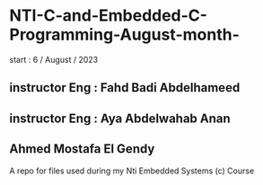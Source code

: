 # NTI-C-and-Embedded-C-Programming-August-month-
start : 6 / August / 2023 
## instructor Eng : Fahd Badi Abdelhameed
## instructor Eng : Aya Abdelwahab Anan 

## Ahmed Mostafa El Gendy

A repo for files used during my Nti Embedded Systems (c) Course
